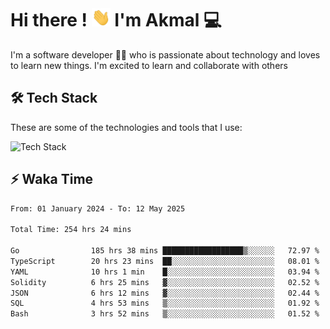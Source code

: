 # Hi there ! <img src="https://github.com/ABSphreak/ABSphreak/blob/master/gifs/Hi.gif" width="30"> I'm Akmal  💻

I'm a software developer 👨‍💻 who is passionate about technology and loves to learn new things. I'm excited to learn and collaborate with others

## 🛠️ Tech Stack

These are some of the technologies and tools that I use:

![Tech Stack](https://skillicons.dev/icons?i=typescript,nodejs,javascript,express,nest,sequelize,go,rabbitmq,python,solidity,react,vue,next,nuxtjs,webpack,vite,tailwindcss,bootstrap,css,scss,html,vercel,firebase,heroku,netlify,docker,postgresql,mongodb,redis,mysql,graphql,git,github,gitlab,vscode,figma,postman,pytorch,tensorflow,bash)

## ⚡ Waka Time
<!--START_SECTION:waka-->

```txt
From: 01 January 2024 - To: 12 May 2025

Total Time: 254 hrs 24 mins

Go                185 hrs 38 mins ██████████████████▒░░░░░░   72.97 %
TypeScript        20 hrs 23 mins  ██░░░░░░░░░░░░░░░░░░░░░░░   08.01 %
YAML              10 hrs 1 min    █░░░░░░░░░░░░░░░░░░░░░░░░   03.94 %
Solidity          6 hrs 25 mins   ▓░░░░░░░░░░░░░░░░░░░░░░░░   02.52 %
JSON              6 hrs 12 mins   ▓░░░░░░░░░░░░░░░░░░░░░░░░   02.44 %
SQL               4 hrs 53 mins   ▒░░░░░░░░░░░░░░░░░░░░░░░░   01.92 %
Bash              3 hrs 52 mins   ▒░░░░░░░░░░░░░░░░░░░░░░░░   01.52 %
```

<!--END_SECTION:waka-->


